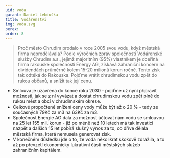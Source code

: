 ```yaml
---
uid: voda
garant: Daniel Lebduška
title: Vodárenství
img: voda.svg
perex:
order: 8
---
```


>Proč město Chrudim prodalo v roce 2005 svou vodu, když městská firma neprodělávala? Podle výročních zpráv společnosti Vodárenské služby Chrudim a.s., jejímž majoritním (95%) vlastníkem je dceřiná firma rakouské společnosti Energy AG, získává zahraniční koncern na dividendách průměrně kolem 15-20 milionů korun ročně.  Tento zisk tak odtéká do Rakouska. Pojďme vrátit chrudimskou vodu zpět do rukou občanů, a snížit tak její cenu.

 
- Smlouva je uzavřena do konce roku 2030 - pojďme už nyní připravit možnosti, jak se z ní vyvázat a dostat chrudimskou vodu zpět plně do rukou měst a obcí v chrudimském okrese.
- Celkové propočtené snížení ceny vody může být až o 20 % - tedy ze současných 79Kč za m3 na 63Kč za m3.
- Společnost Energie AG dala za možnost účtovat nám vodu se smlouvou na 25 let 155 mil. korun - již po méně než 10 letech má tak investici nazpět a dalších 15 let pobírá slušný výnos za to, co dříve dělala městská firma, která nemusela generovat zisk.
- V konečném důsledku jde o to, že voda několikrát skokově zdražila, a to až po převzetí ekonomicky lukrativní části městských služeb zahraničním kapitálem.


